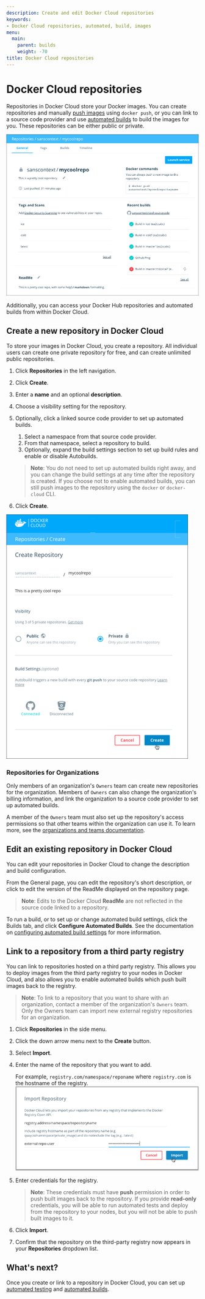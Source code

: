 ```yaml
---
description: Create and edit Docker Cloud repositories
keywords:
- Docker Cloud repositories, automated, build, images
menu:
  main:
    parent: builds
    weight: -70
title: Docker Cloud repositories
---
```


# Docker Cloud repositories

Repositories in Docker Cloud store your Docker images. You can create
repositories and manually [push images](push-images.md) using `docker push`, or
you can link to a source code provider and use [automated builds](automated-build.md) to build the images for you. These repositories
can be either public or private.

![a Docker Cloud repository's General view](images/repo-general.png)

Additionally, you can access your Docker Hub repositories and automated builds
from within Docker Cloud.

## Create a new repository in Docker Cloud

To store your images in Docker Cloud, you create a repository. All individual users can create one private repository for free, and can create unlimited public repositories.

1. Click **Repositories** in the left navigation.
2. Click **Create**.
3. Enter a **name** and an optional **description**.
4. Choose a visibility setting for the repository.
5. Optionally, click a linked source code provider to set up automated builds.
    1. Select a namespace from that source code provider.
    2. From that namespace, select a repository to build.
    3. Optionally, expand the build settings section to set up build rules and enable or disable Autobuilds.

    > **Note**: You do not need to set up automated builds right away, and you can change the build settings at any time after the repository is created. If you choose not to enable automated builds, you can still push images to the repository using the `docker` or `docker-cloud` CLI.
6. Click **Create**.

  ![](images/create-repository.png)

### Repositories for Organizations

Only members of an organization's `Owners` team can create new repositories for
the organization. Members of `Owners` can also change the organization's billing
information, and link the organization to a source code provider to set up
automated builds.

A member of the `Owners` team must also set up the repository's access
permissions so that other teams within the organization can use it. To learn
more, see the [organizations and teams documentation](../orgs.md#set-team-permissions).

## Edit an existing repository in Docker Cloud

You can edit your repositories in Docker Cloud to change the description and
build configuration.

From the General page, you can edit the repository's short description, or click to edit the version of the ReadMe displayed on the repository page.

> **Note**: Edits to the Docker Cloud **ReadMe** are not reflected in the source code linked to a repository.

To run a build, or to set up or change automated build settings, click the Builds tab, and click **Configure Automated Builds**. See the documentation on [configuring automated build settings](automated-build.md#configure-automated-build-settings) for more
information.

## Link to a repository from a third party registry

You can link to repositories hosted on a third party registry. This allows you to deploy images from the third party registry to your nodes in Docker Cloud, and also allows you to enable automated builds which push built images back to the registry.

> **Note**: To link to a repository that you want to share with an organization, contact a member of the organization's `Owners` team. Only the Owners team can import new external registry repositories for an organization.

1. Click **Repositories** in the side menu.

2. Click the down arrow menu next to the **Create** button.

3. Select **Import**.

4. Enter the name of the repository that you want to add.

    For example, `registry.com/namespace/reponame` where `registry.com` is the
    hostname of the registry.
    ![](images/third-party-images-modal.png)

5. Enter credentials for the registry.

    > **Note**: These credentials must have **push** permission in order to push
    built images back to the repository. If you provide **read-only**
    credentials, you will be able to run automated tests and deploy from the
    repository to your nodes, but you will not be able to push built images to
    it.

6. Click **Import**.

7. Confirm that the repository on the third-party registry now appears in your **Repositories** dropdown list.

## What's next?

Once you create or link to a repository in Docker Cloud, you can set up [automated testing](automated-testing.md) and [automated builds](automated-build.md).
